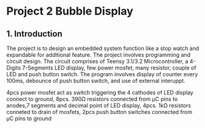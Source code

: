 # Project 2 Bubble Display
 
## 1. Introduction
The project is to design an embedded system function like a stop watch and expandable for additional feature. The project involves programming and circuit design. The circuit comprises of Teensy 3.1/3.2 Microcontroller, a 4-Digits 7-Segments LED display, few power mosfet, many resistor, couple of LED and push button switch. The program involves display of counter every 100ms, debounce of push button switch, and use of external interuppt.







4pcs power mosfet act as switch triggering the 4 cathodes of LED display connect to ground, 8pcs. 390Ω resistors connected from μC pins to anodes,7 segments and decimal point of LED display, 4pcs. 1kΩ resistors conneted to drain of mosfets, 2pcs push button switches connected from μC pins to ground 
